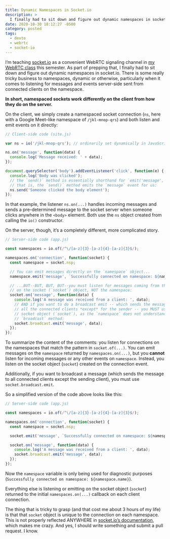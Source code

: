 ```yaml
---
title: Dynamic Namespaces in Socket.io
description: >
  I finally had to sit down and figure out dynamic namespaces in socket.io.
date: 2020-10-30 18:12:27 -0500
category: posted
tags:
  - devto
  - webrtc
  - socket-io
---
```


I’m teaching [socket.io](https://socket.io/) as a convenient WebRTC signaling channel in [my WebRTC class](https://courses.stolley.co/rtc/) this semester. As part of prepping that, I finally had to sit down and figure out dynamic namespaces in socket.io. There is some really tricky business to namespaces, dynamic or otherwise, particularly when it comes to listening for messages and events server-side sent from connected clients on the namespace.

**In short, namespaced sockets work differently on the client from how they do on the server.**

On the client, we simply create a namespaced socket connection (`ns`, here with a Google Meet–like namespace of `/jkl-mnop-qrs`) and both listen and emit events on it directly:

```javascript
// Client-side code (site.js)

var ns = io('/jkl-mnop-qrs'); // ordinarily set dynamically in JavaScript, somehow

ns.on('message', function(data) {
  console.log('Message received: ' + data);
});

document.querySelector('body').addEventListener('click', function(e) {
  console.log('Body was clicked');
  // the `send()` method is essentially shorthand for `emit('message', data)`;
  // that is, the `send()` method emits the `message` event for us:
  ns.send('Someone clicked the body element');
});
```

In that example, the listener `ns.on(...)` handles incoming messages and sends a pre-determined message to the socket server when someone clicks anywhere in the `<body>` element. Both use the `ns` object created from calling the `io()` constructor.

On the server, though, it’s a completely different, more complicated story.

```javascript
// Server-side code (app.js)

const namespaces = io.of(/^\/[a-z]{3}-[a-z]{4}-[a-z]{3}$/);

namespaces.on('connection', function(socket) {
  const namespace = socket.nsp;

  // You can emit messages directly on the `namespace` object...
  namespace.emit('message', `Successfully connected on namespace: ${namespace.name}`);

  // ...BUT--BUT, BUT, BUT--you must listen for messages coming from the clients
  // on the socket (`socket`) object, NOT the namespace:
  socket.on('message', function(data) {
    console.log('A message was received from a client: ', data);
    // AND if you want to do a broadcast emit -- which sends the message to
    // all the connected clients *except* for the sender -- you MUST use the
    // socket object (`socket`), as the `namespace` does not understand the
    // `broadcast` method:
    socket.broadcast.emit('message', data);
  });
});
```

To summarize the content of the comments: you listen for connections on the namespaces that match the pattern in `socket.of(...)`. You can emit messages on the `namespace` returned by `namespaces.on(...)`, but you **cannot** listen for incoming messages or any other events on `namespace`. Instead, you listen on the socket object (`socket`) created on the connection event.

Additionally, if you want to broadcast a message (which sends the message to all connected clients except the sending client), you must use `socket.broadcast.emit`.

So a simplified version of the code above looks like this:

```javascript
// Server-side code (app.js)

const namespaces = io.of(/^\/[a-z]{3}-[a-z]{4}-[a-z]{3}$/);

namespaces.on('connection', function(socket) {
  const namespace = socket.nsp;

  socket.emit('message', `Successfully connected on namespace: ${namespace.name}`);

  socket.on('message', function(data) {
    console.log('A message was received from a client: ', data);
    socket.broadcast.emit('message', data);
  });
});
```

Now the `namespace` variable is only being used for diagnostic purposes (`Successfully connected on namespace: ${namespace.name}`).

Everything else is listening or emitting on the socket object (`socket`) returned to the initial `namespaces.on(...)` callback on each client connection.

The thing that is tricky to grasp (and that cost me about 3 hours of my life) is that that `socket` object is unique to the connection on each namespace. This is not properly reflected ANYWHERE in [socket.io’s documentation](https://socket.io/docs/namespaces/), which makes me crazy. And yes, I should write something and submit a pull request. I know.
